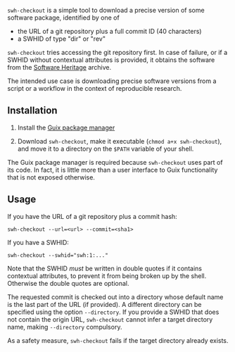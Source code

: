 `swh-checkout` is a simple tool to download a precise version of some
software package, identified by one of
 - the URL of a git repository plus a full commit ID (40 characters)
 - a SWHID of type "dir" or "rev"
 
`swh-checkout` tries accessing the git repository first. In case of failure, or if a SWHID without contextual attributes is provided, it obtains the software from the [Software Heritage](https://www.softwareheritage.org/) archive.

The intended use case is downloading precise software versions from a script or a workflow in the context of reproducible research.

## Installation
 
 1. Install the [Guix package manager](https://guix.gnu.org)
 
 2. Download `swh-checkout`, make it executable (`chmod a+x swh-checkout`), and move it to a directory on the `$PATH` variable of your shell.

The Guix package manager is required because `swh-checkout` uses part of its code. In fact, it is little more than a user interface to Guix functionality that is not exposed otherwise.

## Usage

If you have the URL of a git repository plus a commit hash:

```
swh-checkout --url=<url> --commit=<sha1>
```

If you have a SWHID:
```
swh-checkout --swhid="swh:1:..."
```

Note that the SWHID *must* be written in double quotes if it contains contextual attributes, to prevent it from being broken up by the shell. Otherwise the double quotes are optional.

The requested commit is checked out into a directory whose default name is the last part of the URL (if provided). A different directory can be specified using the option `--directory`. If you provide a SWHID that does not contain the origin URL, `swh-checkout` cannot infer a target directory name, making `--directory` compulsory.

As a safety measure, `swh-checkout` fails if the target directory already exists.

